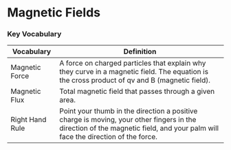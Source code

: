 # Magnetic Fields

### Key Vocabulary


| Vocabulary | Definition | 
| --- | --- | 
| Magnetic Force | A force on charged particles that explain why they curve in a magnetic field. The equation is the cross product of qv and B (magnetic field). | 
| Magnetic Flux | Total magnetic field that passes through a given area. | 
| Right Hand Rule  | Point your thumb in the direction a positive charge is moving, your other fingers in the direction of the magnetic field, and your palm will face the direction of the force. | 



